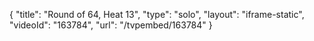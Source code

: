 {
    "title": "Round of 64, Heat 13",
    "type": "solo",
    "layout": "iframe-static",
    "videoId": "163784",
    "url": "\/tvpembed\/163784"
}